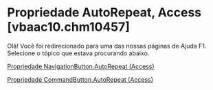 
# Propriedade AutoRepeat, Access [vbaac10.chm10457]

Olá! Você foi redirecionado para uma das nossas páginas de Ajuda F1. Selecione o tópico que estava procurando abaixo.

[Propriedade NavigationButton.AutoRepeat (Access)](http://msdn.microsoft.com/library/2348359a-3d49-7ad1-2afe-21e2b73c4923%28Office.15%29.aspx)

[Propriedade CommandButton.AutoRepeat (Access)](http://msdn.microsoft.com/library/028a5bdd-1e37-0499-202f-c9e3fdb83838%28Office.15%29.aspx)


